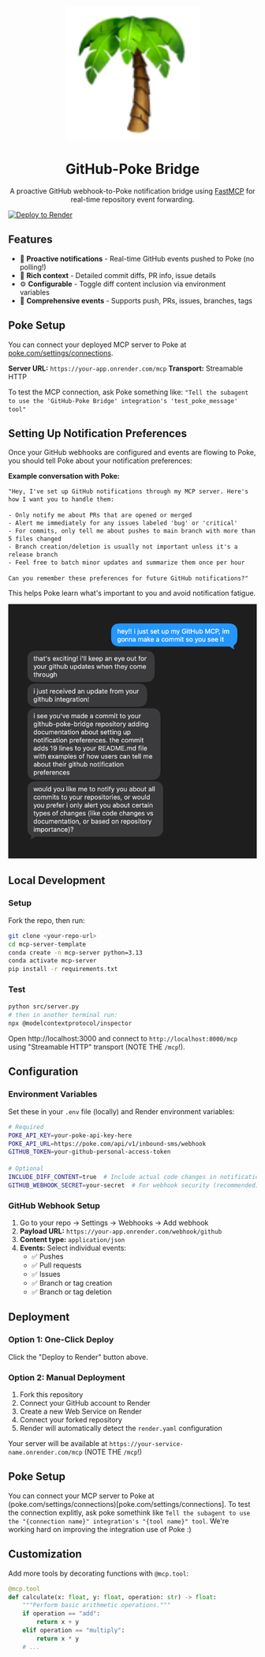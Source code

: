 <div align="center">
  <img width="270" height="270" src="/assets/logo.png" alt="GitHub-Poke Bridge Logo">
  <h1><b>GitHub-Poke Bridge</b></h1>
  <p>
    A proactive GitHub webhook-to-Poke notification bridge using <a href="https://github.com/jlowin/fastmcp">FastMCP</a> for real-time repository event forwarding.
  </p>
</div>

[![Deploy to Render](https://render.com/images/deploy-to-render-button.svg)](https://render.com/deploy?repo=https://github.com/aeastr/github-poke-bridge)

## Features

- 🚀 **Proactive notifications** - Real-time GitHub events pushed to Poke (no polling!)
- 📝 **Rich context** - Detailed commit diffs, PR info, issue details
- ⚙️ **Configurable** - Toggle diff content inclusion via environment variables
- 🌿 **Comprehensive events** - Supports push, PRs, issues, branches, tags

## Poke Setup

You can connect your deployed MCP server to Poke at [poke.com/settings/connections](https://poke.com/settings/connections).

**Server URL:** `https://your-app.onrender.com/mcp`
**Transport:** Streamable HTTP

To test the MCP connection, ask Poke something like:
`"Tell the subagent to use the 'GitHub-Poke Bridge' integration's 'test_poke_message' tool"`

## Setting Up Notification Preferences

Once your GitHub webhooks are configured and events are flowing to Poke, you should tell Poke about your notification preferences:

**Example conversation with Poke:**
```
"Hey, I've set up GitHub notifications through my MCP server. Here's how I want you to handle them:

- Only notify me about PRs that are opened or merged
- Alert me immediately for any issues labeled 'bug' or 'critical'
- For commits, only tell me about pushes to main branch with more than 5 files changed
- Branch creation/deletion is usually not important unless it's a release branch
- Feel free to batch minor updates and summarize them once per hour

Can you remember these preferences for future GitHub notifications?"
```

This helps Poke learn what's important to you and avoid notification fatigue.

![GitHub-Poke Bridge Example](/assets/example.png)

## Local Development

### Setup

Fork the repo, then run:

```bash
git clone <your-repo-url>
cd mcp-server-template
conda create -n mcp-server python=3.13
conda activate mcp-server
pip install -r requirements.txt
```

### Test

```bash
python src/server.py
# then in another terminal run:
npx @modelcontextprotocol/inspector
```

Open http://localhost:3000 and connect to `http://localhost:8000/mcp` using "Streamable HTTP" transport (NOTE THE `/mcp`!).

## Configuration

### Environment Variables

Set these in your `.env` file (locally) and Render environment variables:

```bash
# Required
POKE_API_KEY=your-poke-api-key-here
POKE_API_URL=https://poke.com/api/v1/inbound-sms/webhook
GITHUB_TOKEN=your-github-personal-access-token

# Optional
INCLUDE_DIFF_CONTENT=true  # Include actual code changes in notifications
GITHUB_WEBHOOK_SECRET=your-secret  # For webhook security (recommended)
```

### GitHub Webhook Setup

1. Go to your repo → Settings → Webhooks → Add webhook
2. **Payload URL:** `https://your-app.onrender.com/webhook/github`
3. **Content type:** `application/json`
4. **Events:** Select individual events:
   - ✅ Pushes
   - ✅ Pull requests
   - ✅ Issues
   - ✅ Branch or tag creation
   - ✅ Branch or tag deletion

## Deployment

### Option 1: One-Click Deploy
Click the "Deploy to Render" button above.

### Option 2: Manual Deployment
1. Fork this repository
2. Connect your GitHub account to Render
3. Create a new Web Service on Render
4. Connect your forked repository
5. Render will automatically detect the `render.yaml` configuration

Your server will be available at `https://your-service-name.onrender.com/mcp` (NOTE THE `/mcp`!)

## Poke Setup

You can connect your MCP server to Poke at (poke.com/settings/connections)[poke.com/settings/connections].
To test the connection explitly, ask poke somethink like `Tell the subagent to use the "{connection name}" integration's "{tool name}" tool`.
We're working hard on improving the integration use of Poke :)


## Customization

Add more tools by decorating functions with `@mcp.tool`:

```python
@mcp.tool
def calculate(x: float, y: float, operation: str) -> float:
    """Perform basic arithmetic operations."""
    if operation == "add":
        return x + y
    elif operation == "multiply":
        return x * y
    # ...
```
